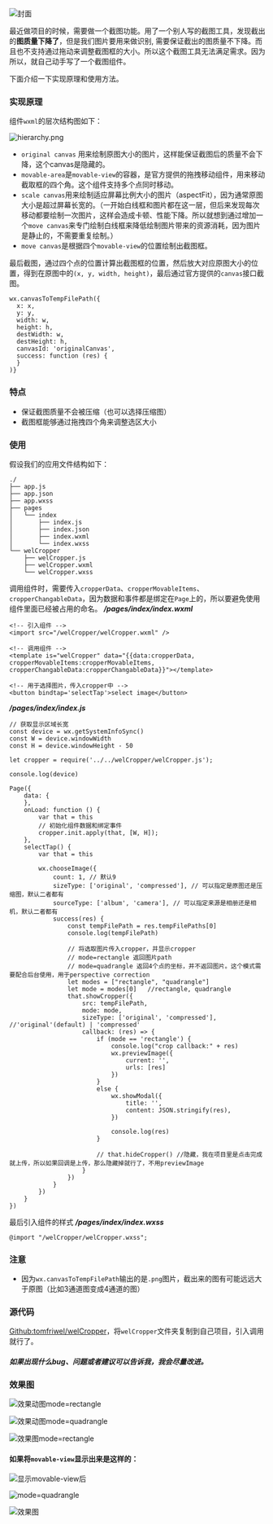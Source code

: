 ![封面](http://upload-images.jianshu.io/upload_images/2158535-2c383e1129188a2a.png?imageMogr2/auto-orient/strip%7CimageView2/2/w/400)


最近做项目的时候，需要做一个截图功能。用了一个别人写的截图工具，发现截出的**图质量下降了**，但是我们图片要用来做识别, 需要保证截出的图质量不下降。而且也不支持通过拖动来调整截图框的大小。所以这个截图工具无法满足需求。因为所以，就自己动手写了一个截图组件。

下面介绍一下实现原理和使用方法。

### 实现原理
组件`wxml`的层次结构图如下：

![hierarchy.png](http://upload-images.jianshu.io/upload_images/2158535-e8bad56fc67e707d.png?imageMogr2/auto-orient/strip%7CimageView2/2/w/700)

* `original canvas` 用来绘制原图大小的图片，这样能保证截图后的质量不会下降，这个canvas是隐藏的。
* `movable-area`是`movable-view`的容器，是官方提供的拖拽移动组件，用来移动截取框的四个角。这个组件支持多个点同时移动。
* `scale canvas`用来绘制适应屏幕比例大小的图片（aspectFit），因为通常原图大小是超过屏幕长宽的。（一开始白线框和图片都在这一层，但后来发现每次移动都要绘制一次图片，这样会造成卡顿、性能下降。所以就想到通过增加一个`move canvas`来专门绘制白线框来降低绘制图片带来的资源消耗，因为图片是静止的，不需要重复绘制。）
* `move canvas`是根据四个`movable-view`的位置绘制出截图框。

最后截图，通过四个点的位置计算出截图框的位置，然后放大对应原图大小的位置，得到在原图中的`(x, y, width, height)`，最后通过官方提供的`canvas`接口截图。
```
wx.canvasToTempFilePath({
  x: x,
  y: y,
  width: w,
  height: h,
  destWidth: w,
  destHeight: h,
  canvasId: 'originalCanvas',
  success: function (res) {
  }
)}
```

### 特点
* 保证截图质量不会被压缩（也可以选择压缩图）
* 截图框能够通过拖拽四个角来调整选区大小

### 使用
假设我们的应用文件结构如下：
```
./
├── app.js
├── app.json
├── app.wxss
├── pages
│   └── index
│       ├── index.js
│       ├── index.json
│       ├── index.wxml
│       └── index.wxss
└── welCropper
    ├── welCropper.js
    ├── welCropper.wxml
    └── welCropper.wxss
```

调用组件时，需要传入`cropperData`、`cropperMovableItems`、`cropperChangableData`，因为数据和事件都是绑定在`Page`上的，所以要避免使用组件里面已经被占用的命名。
_**/pages/index/index.wxml**_
```
<!-- 引入组件 -->
<import src="/welCropper/welCropper.wxml" />

<!-- 调用组件 -->
<template is="welCropper" data="{{data:cropperData, cropperMovableItems:cropperMovableItems, cropperChangableData:cropperChangableData}}"></template>

<!-- 用于选择图片，传入cropper中 -->
<button bindtap='selectTap'>select image</button>
```

_**/pages/index/index.js**_
```
// 获取显示区域长宽
const device = wx.getSystemInfoSync()
const W = device.windowWidth
const H = device.windowHeight - 50

let cropper = require('../../welCropper/welCropper.js');

console.log(device)

Page({
    data: {
    },
    onLoad: function () {
        var that = this
        // 初始化组件数据和绑定事件
        cropper.init.apply(that, [W, H]);
    },
    selectTap() {
        var that = this

        wx.chooseImage({
            count: 1, // 默认9
            sizeType: ['original', 'compressed'], // 可以指定是原图还是压缩图，默认二者都有
            sourceType: ['album', 'camera'], // 可以指定来源是相册还是相机，默认二者都有
            success(res) {
                const tempFilePath = res.tempFilePaths[0]
                console.log(tempFilePath)
                
                // 将选取图片传入cropper，并显示cropper
                // mode=rectangle 返回图片path
                // mode=quadrangle 返回4个点的坐标，并不返回图片。这个模式需要配合后台使用，用于perspective correction
                let modes = ["rectangle", "quadrangle"]
                let mode = modes[0]   //rectangle, quadrangle
                that.showCropper({
                    src: tempFilePath,
                    mode: mode,
                    sizeType: ['original', 'compressed'],   //'original'(default) | 'compressed'
                    callback: (res) => {
                        if (mode == 'rectangle') {
                            console.log("crop callback:" + res)
                            wx.previewImage({
                                current: '',
                                urls: [res]
                            })
                        }
                        else {
                            wx.showModal({
                                title: '',
                                content: JSON.stringify(res),
                            })

                            console.log(res)
                        }

                        // that.hideCropper() //隐藏，我在项目里是点击完成就上传，所以如果回调是上传，那么隐藏掉就行了，不用previewImage
                    }
                })
            }
        })
    }
})

```
最后引入组件的样式
_**/pages/index/index.wxss**_
```
@import "/welCropper/welCropper.wxss";
```

### 注意
* 因为`wx.canvasToTempFilePath`输出的是`.png`图片，截出来的图有可能远远大于原图（比如3通道图变成4通道的图）


### 源代码
[Github:tomfriwel/welCropper](https://github.com/tomfriwel/welCropper)，将`welCropper`文件夹复制到自己项目，引入调用就行了。

#### ***如果出现什么bug、问题或者建议可以告诉我，我会尽量改进。***

### 效果图
![效果动图mode=rectangle](http://upload-images.jianshu.io/upload_images/2158535-bedf30dc0d9ca735.gif?imageMogr2/auto-orient/strip)

![效果动图mode=quadrangle](http://upload-images.jianshu.io/upload_images/2158535-b24ca97a376501aa.gif?imageMogr2/auto-orient/strip)


![效果图mode=rectangle](http://upload-images.jianshu.io/upload_images/2158535-160c32c03e14a938.png?imageMogr2/auto-orient/strip%7CimageView2/2/w/300)

#### 如果将`movable-view`显示出来是这样的：

![显示movable-view后](http://upload-images.jianshu.io/upload_images/2158535-06e62d35b74b0f04.png?imageMogr2/auto-orient/strip%7CimageView2/2/w/300)

![mode=quadrangle](http://upload-images.jianshu.io/upload_images/2158535-7a45c633faa6e908.png?imageMogr2/auto-orient/strip%7CimageView2/2/w/300)

![效果图](http://upload-images.jianshu.io/upload_images/2158535-1c814a8869bb79e5.png?imageMogr2/auto-orient/strip%7CimageView2/2/w/900)
